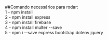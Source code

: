 ##Comando necessários para rodar:<br />
1 - npm install<br />
2 - npm install express<br />
3 - npm install firebase<br />
4 - npm install multer --save<br />
5 - npm i --save express bootstrap dotenv jquery
